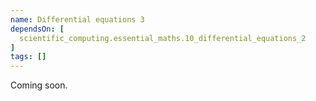 ```yaml
---
name: Differential equations 3
dependsOn: [
  scientific_computing.essential_maths.10_differential_equations_2
]
tags: []
---
```


Coming soon.

